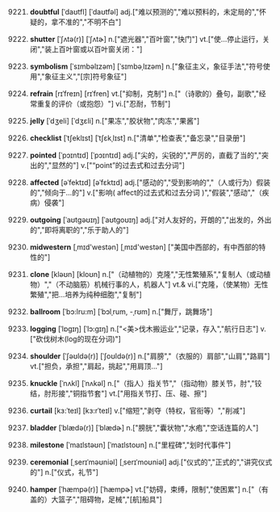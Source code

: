 9221. **doubtful**
[ˈdaʊtfl]  [ˈdaʊtfəl]
adj.["难以预测的","难以预料的，未定局的","怀疑的，拿不准的","不明不白"]  

9222. **shutter**
[ˈʃʌtə(r)]  [ˈʃʌtɚ]
n.["遮光器","百叶窗","快门"]  vt.["使…停止运行，关闭","装上百叶窗或以百叶窗关闭："]  

9223. **symbolism**
[ˈsɪmbəlɪzəm]  [ˈsɪmbəˌlɪzəm]
n.["象征主义，象征手法","符号使用","象征主义","[宗]符号象征"]  

9224. **refrain**
[rɪˈfreɪn]  [rɪˈfren]
vt.["抑制，克制"]  n.["（诗歌的）叠句，副歌","经常重复的评价（或抱怨）"]  vi.["忍耐，节制"]  

9225. **jelly**
[ˈdʒeli]  [ˈdʒɛli]
n.["果冻","胶状物","肉冻","果酱"]  

9226. **checklist**
[ˈtʃeklɪst]  [ˈtʃɛkˌlɪst]
n.["清单","检查表","备忘录","目录册"]  

9227. **pointed**
[ˈpɔɪntɪd]  [ˈpɔɪntɪd]
adj.["尖的，尖锐的","严厉的，直截了当的","突出的","显然的"]  v.["“point”的过去式和过去分词"]  

9228. **affected**
[əˈfektɪd]  [əˈfɛktɪd]
adj.["感动的","受到影响的","（人或行为）假装的","倾向于…的"]  v.["影响( affect的过去式和过去分词 )","假装","感动","（疾病）侵袭"]  

9229. **outgoing**
[ˈaʊtgəʊɪŋ]  [ˈaʊtgoʊɪŋ]
adj.["对人友好的，开朗的","出发的，外出的","即将离职的","乐于助人的"]  

9230. **midwestern**
[ˌmɪd'westən]  [ˌmɪd'westən]
["美国中西部的，有中西部的特性的"]  

9231. **clone**
[kləʊn]  [kloʊn]
n.["（动植物的）克隆","无性繁殖系","复制人（或动植物）","（不动脑筋）机械行事的人，机器人"]  vt.& vi.["克隆，（使某物）无性繁殖","把…培养为纯种细胞","复制"]  

9232. **ballroom**
[ˈbɔ:lru:m]  [ˈbɔlˌrum, -ˌrʊm]
n.["舞厅，跳舞场"]  

9233. **logging**
[ˈlɒgɪŋ]  [ˈlɔ:gɪŋ]
n.["<美>伐木搬运业","记录，存入","航行日志"]  v.["砍伐树木(log的现在分词)"]  

9234. **shoulder**
[ˈʃəʊldə(r)]  [ˈʃoʊldə(r)]
n.["肩膀","（衣服的）肩部","山肩","路肩"]  vt.["担负，承担","肩起，挑起","用肩顶…"]  

9235. **knuckle**
[ˈnʌkl]  [ˈnʌkəl]
n.["（指人）指关节","（指动物）膝关节，肘","铰结，肘形接","铜指节套"]  vt.["用指关节打、压、碰、擦"]  

9236. **curtail**
[kɜ:ˈteɪl]  [kɜ:rˈteɪl]
v.["缩短","剥夺（特权，官衔等）","削减"]  

9237. **bladder**
[ˈblædə(r)]  [ˈblædɚ]
n.["膀胱","囊状物","水疱","空话连篇的人"]  

9238. **milestone**
[ˈmaɪlstəʊn]  [ˈmaɪlstoʊn]
n.["里程碑","划时代事件"]  

9239. **ceremonial**
[ˌserɪˈməʊniəl]  [ˌserɪˈmoʊniəl]
adj.["仪式的","正式的","讲究仪式的"]  n.["仪式，礼节"]  

9240. **hamper**
[ˈhæmpə(r)]  [ˈhæmpɚ]
vt.["妨碍，束缚，限制","使困累"]  n.["（有盖的）大篮子","阻碍物，足械","[航]船具"]  

